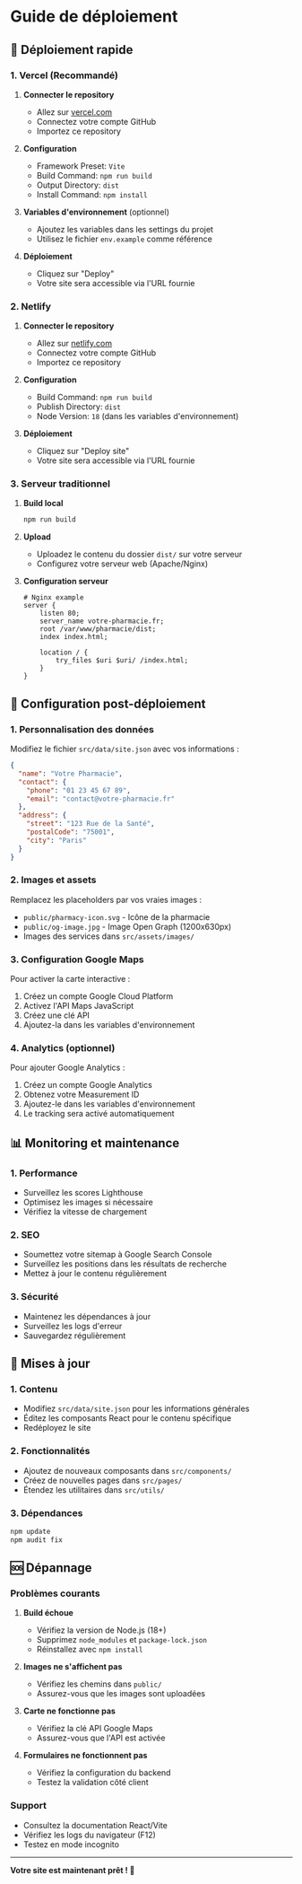 # Guide de déploiement

## 🚀 Déploiement rapide

### 1. Vercel (Recommandé)

1. **Connecter le repository**
   - Allez sur [vercel.com](https://vercel.com)
   - Connectez votre compte GitHub
   - Importez ce repository

2. **Configuration**
   - Framework Preset: `Vite`
   - Build Command: `npm run build`
   - Output Directory: `dist`
   - Install Command: `npm install`

3. **Variables d'environnement** (optionnel)
   - Ajoutez les variables dans les settings du projet
   - Utilisez le fichier `env.example` comme référence

4. **Déploiement**
   - Cliquez sur "Deploy"
   - Votre site sera accessible via l'URL fournie

### 2. Netlify

1. **Connecter le repository**
   - Allez sur [netlify.com](https://netlify.com)
   - Connectez votre compte GitHub
   - Importez ce repository

2. **Configuration**
   - Build Command: `npm run build`
   - Publish Directory: `dist`
   - Node Version: `18` (dans les variables d'environnement)

3. **Déploiement**
   - Cliquez sur "Deploy site"
   - Votre site sera accessible via l'URL fournie

### 3. Serveur traditionnel

1. **Build local**
   ```bash
   npm run build
   ```

2. **Upload**
   - Uploadez le contenu du dossier `dist/` sur votre serveur
   - Configurez votre serveur web (Apache/Nginx)

3. **Configuration serveur**
   ```nginx
   # Nginx example
   server {
       listen 80;
       server_name votre-pharmacie.fr;
       root /var/www/pharmacie/dist;
       index index.html;
       
       location / {
           try_files $uri $uri/ /index.html;
       }
   }
   ```

## 🔧 Configuration post-déploiement

### 1. Personnalisation des données

Modifiez le fichier `src/data/site.json` avec vos informations :

```json
{
  "name": "Votre Pharmacie",
  "contact": {
    "phone": "01 23 45 67 89",
    "email": "contact@votre-pharmacie.fr"
  },
  "address": {
    "street": "123 Rue de la Santé",
    "postalCode": "75001",
    "city": "Paris"
  }
}
```

### 2. Images et assets

Remplacez les placeholders par vos vraies images :
- `public/pharmacy-icon.svg` - Icône de la pharmacie
- `public/og-image.jpg` - Image Open Graph (1200x630px)
- Images des services dans `src/assets/images/`

### 3. Configuration Google Maps

Pour activer la carte interactive :
1. Créez un compte Google Cloud Platform
2. Activez l'API Maps JavaScript
3. Créez une clé API
4. Ajoutez-la dans les variables d'environnement

### 4. Analytics (optionnel)

Pour ajouter Google Analytics :
1. Créez un compte Google Analytics
2. Obtenez votre Measurement ID
3. Ajoutez-le dans les variables d'environnement
4. Le tracking sera activé automatiquement

## 📊 Monitoring et maintenance

### 1. Performance
- Surveillez les scores Lighthouse
- Optimisez les images si nécessaire
- Vérifiez la vitesse de chargement

### 2. SEO
- Soumettez votre sitemap à Google Search Console
- Surveillez les positions dans les résultats de recherche
- Mettez à jour le contenu régulièrement

### 3. Sécurité
- Maintenez les dépendances à jour
- Surveillez les logs d'erreur
- Sauvegardez régulièrement

## 🔄 Mises à jour

### 1. Contenu
- Modifiez `src/data/site.json` pour les informations générales
- Éditez les composants React pour le contenu spécifique
- Redéployez le site

### 2. Fonctionnalités
- Ajoutez de nouveaux composants dans `src/components/`
- Créez de nouvelles pages dans `src/pages/`
- Étendez les utilitaires dans `src/utils/`

### 3. Dépendances
```bash
npm update
npm audit fix
```

## 🆘 Dépannage

### Problèmes courants

1. **Build échoue**
   - Vérifiez la version de Node.js (18+)
   - Supprimez `node_modules` et `package-lock.json`
   - Réinstallez avec `npm install`

2. **Images ne s'affichent pas**
   - Vérifiez les chemins dans `public/`
   - Assurez-vous que les images sont uploadées

3. **Carte ne fonctionne pas**
   - Vérifiez la clé API Google Maps
   - Assurez-vous que l'API est activée

4. **Formulaires ne fonctionnent pas**
   - Vérifiez la configuration du backend
   - Testez la validation côté client

### Support
- Consultez la documentation React/Vite
- Vérifiez les logs du navigateur (F12)
- Testez en mode incognito

---

**Votre site est maintenant prêt ! 🎉**
